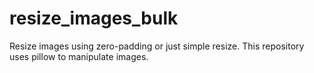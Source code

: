 # resize_images_bulk
Resize images using zero-padding or just simple resize. This repository uses pillow to manipulate images.
